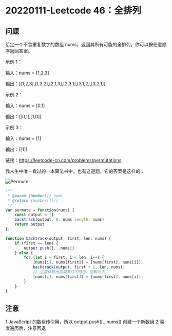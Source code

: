 # 20220111-Leetcode 46：全排列

## 问题

给定一个不含重复数字的数组 nums，返回其所有可能的全排列。你可以按任意顺序返回答案。

示例 1：

输入：nums = [1,2,3]

输出：[[1,2,3],[1,3,2],[2,1,3],[2,3,1],[3,1,2],[3,2,1]]

示例 2：

输入：nums = [0,1]

输出：[[0,1],[1,0]]

示例 3：

输入：nums = [1]

输出：[[1]]

链接：https://leetcode-cn.com/problems/permutations

我人生中唯一看过的一本算法书中，也有这道题，它的答案是这样的：

![Permute](https://raw.githubusercontent.com/xudale/interview/master/assets/Permute.png)

```JavaScript
/**
 * @param {number[]} nums
 * @return {number[][]}
 */
var permute = function(nums) {
    const output = []
    backtrack(output, 0, nums.length, nums)
    return output
};

function backtrack(output, first, len, nums) {
    if (first == len) {
        output.push([...nums])
    } else {
        for (let i = first; i < len; i++) {
            [nums[i], nums[first]] = [nums[first], nums[i]];
            backtrack(output, first + 1, len, nums);
            // 这里体现出回溯算法的特色，回到过去
            [nums[i], nums[first]] = [nums[first], nums[i]];
        }    
    }
}
```

 

## 注意

1.JavaScript 的数组传引用，所以 output.push([...nums]) 创建一个新数组
2.深度遍历后，注意回退
















